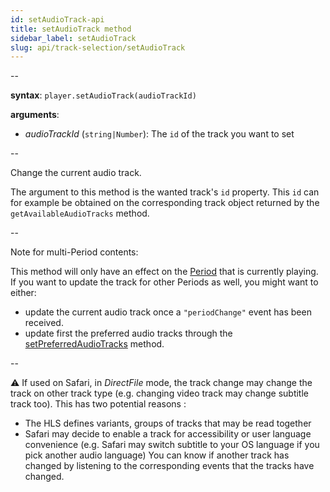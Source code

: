 ```yaml
---
id: setAudioTrack-api
title: setAudioTrack method
sidebar_label: setAudioTrack
slug: api/track-selection/setAudioTrack
---
```


--

**syntax**: `player.setAudioTrack(audioTrackId)`

**arguments**:

- _audioTrackId_ (`string|Number`): The `id` of the track you want to set

--

Change the current audio track.

The argument to this method is the wanted track's `id` property. This `id` can
for example be obtained on the corresponding track object returned by the
`getAvailableAudioTracks` method.

--

Note for multi-Period contents:

This method will only have an effect on the [Period](../terms.md#period) that is
currently playing.
If you want to update the track for other Periods as well, you might want to
either:

- update the current audio track once a `"periodChange"` event has been
  received.
- update first the preferred audio tracks through the
  [setPreferredAudioTracks](#meth-setPreferredAudioTracks) method.

--

:warning: If used on Safari, in _DirectFile_ mode, the track change may change
the track on other track type (e.g. changing video track may change subtitle
track too).
This has two potential reasons :

- The HLS defines variants, groups of tracks that may be read together
- Safari may decide to enable a track for accessibility or user language
  convenience (e.g. Safari may switch subtitle to your OS language if you pick
  another audio language)
  You can know if another track has changed by listening to the corresponding
  events that the tracks have changed.
